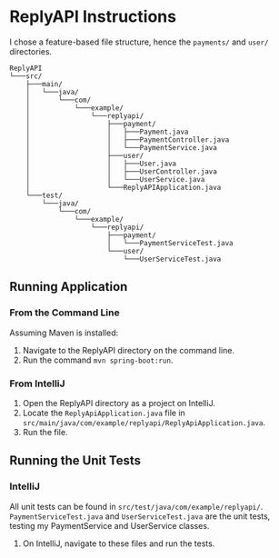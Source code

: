 # ReplyAPI Instructions
I chose a feature-based file structure, hence the `payments/` and `user/` directories.

```
ReplyAPI
└───src/
    ├───main/
    │   └───java/
    │       └───com/
    │           └───example/
    │               └───replyapi/
    │                   ├───payment/
    │                   │   ├───Payment.java
    │                   │   ├───PaymentController.java
    │                   │   └───PaymentService.java
    │                   ├───user/
    │                   │   ├───User.java
    │                   │   ├───UserController.java
    │                   │   └───UserService.java
    │                   └───ReplyAPIApplication.java
    └───test/
        └───java/
            └───com/
                └───example/
                    └───replyapi/
                        ├───payment/
                        │   └───PaymentServiceTest.java
                        └───user/
                            └───UserServiceTest.java
```

## Running Application
### From the Command Line
Assuming Maven is installed:
1. Navigate to the ReplyAPI directory on the command line.
2. Run the command `mvn spring-boot:run`.
### From IntelliJ
1. Open the ReplyAPI directory as a project on IntelliJ.
2. Locate the `ReplyApiApplication.java` file in `src/main/java/com/example/replyapi/ReplyApiApplication.java`.
3. Run the file.
## Running the Unit Tests
### IntelliJ
All unit tests can be found in `src/test/java/com/example/replyapi/`. `PaymentServiceTest.java` and `UserServiceTest.java` are the unit tests, testing my PaymentService and UserService classes.
1. On IntelliJ, navigate to these files and run the tests.